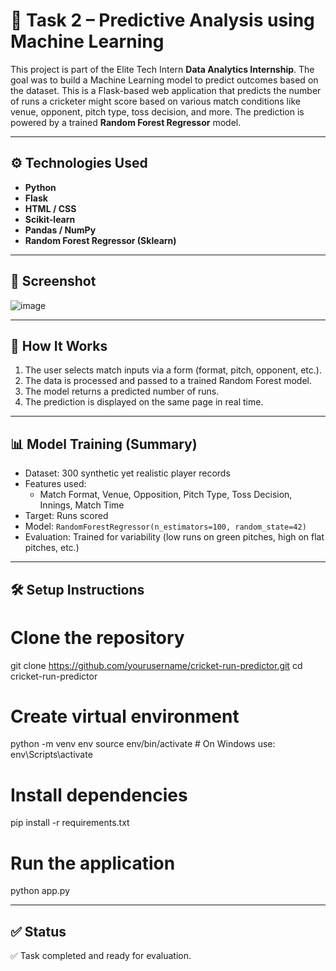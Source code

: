 # 🏏 Task 2 – Predictive Analysis using Machine Learning

This project is part of the Elite Tech Intern **Data Analytics Internship**. The goal was to build a Machine Learning model to predict outcomes based on the dataset.
This is a Flask-based web application that predicts the number of runs a cricketer might score based on various match conditions like venue, opponent, pitch type, toss decision, and more. The prediction is powered by a trained **Random Forest Regressor** model.

---

## ⚙️ Technologies Used

- **Python**
- **Flask**
- **HTML / CSS**
- **Scikit-learn**
- **Pandas / NumPy**
- **Random Forest Regressor (Sklearn)**

---

## 📸 Screenshot
![image](https://github.com/user-attachments/assets/9fe27cb5-f913-4a13-b02d-4cf4a324c4e3)

---

## 🧠 How It Works

1. The user selects match inputs via a form (format, pitch, opponent, etc.).
2. The data is processed and passed to a trained Random Forest model.
3. The model returns a predicted number of runs.
4. The prediction is displayed on the same page in real time.

---

## 📊 Model Training (Summary)

- Dataset: 300 synthetic yet realistic player records
- Features used:
  - Match Format, Venue, Opposition, Pitch Type, Toss Decision, Innings, Match Time
- Target: Runs scored
- Model: `RandomForestRegressor(n_estimators=100, random_state=42)`
- Evaluation: Trained for variability (low runs on green pitches, high on flat pitches, etc.)

---

## 🛠️ Setup Instructions

# Clone the repository
git clone https://github.com/yourusername/cricket-run-predictor.git
cd cricket-run-predictor

# Create virtual environment
python -m venv env
source env/bin/activate     # On Windows use: env\Scripts\activate

# Install dependencies
pip install -r requirements.txt

# Run the application
python app.py

---

## ✅ Status

✅ Task completed and ready for evaluation.
